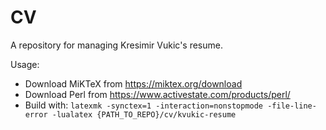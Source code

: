 # CV

A repository for managing Kresimir Vukic's resume.

Usage:

 - Download MiKTeX from https://miktex.org/download
 - Download Perl from https://www.activestate.com/products/perl/
 - Build with:
 `
 latexmk -synctex=1 -interaction=nonstopmode -file-line-error -lualatex {PATH_TO_REPO}/cv/kvukic-resume
 `

